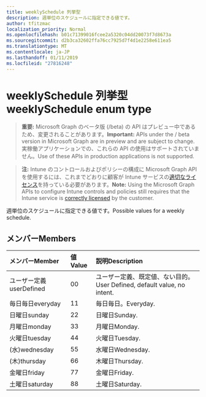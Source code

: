 ```yaml
---
title: weeklySchedule 列挙型
description: 週単位のスケジュールに指定できる値です。
author: tfitzmac
localization_priority: Normal
ms.openlocfilehash: b01c71399016fcee2a5320c04dd20073f7d8673a
ms.sourcegitcommit: d2b3ca32602ffa76cc7925d7f4d1e2258e611ea5
ms.translationtype: MT
ms.contentlocale: ja-JP
ms.lasthandoff: 01/11/2019
ms.locfileid: "27816248"
---
```

# <a name="weeklyschedule-enum-type"></a><span data-ttu-id="a35ea-103">weeklySchedule 列挙型</span><span class="sxs-lookup"><span data-stu-id="a35ea-103">weeklySchedule enum type</span></span>

> <span data-ttu-id="a35ea-104">**重要:** Microsoft Graph のベータ版 (/beta) の API はプレビュー中であるため、変更されることがあります。</span><span class="sxs-lookup"><span data-stu-id="a35ea-104">**Important:** APIs under the / beta version in Microsoft Graph are in preview and are subject to change.</span></span> <span data-ttu-id="a35ea-105">実稼働アプリケーションでの、これらの API の使用はサポートされていません。</span><span class="sxs-lookup"><span data-stu-id="a35ea-105">Use of these APIs in production applications is not supported.</span></span>

> <span data-ttu-id="a35ea-106">**注:** Intune のコントロールおよびポリシーの構成に Microsoft Graph API を使用するには、これまでどおりに顧客が Intune サービスの[適切なライセンス](https://go.microsoft.com/fwlink/?linkid=839381)を持っている必要があります。</span><span class="sxs-lookup"><span data-stu-id="a35ea-106">**Note:** Using the Microsoft Graph APIs to configure Intune controls and policies still requires that the Intune service is [correctly licensed](https://go.microsoft.com/fwlink/?linkid=839381) by the customer.</span></span>

<span data-ttu-id="a35ea-107">週単位のスケジュールに指定できる値です。</span><span class="sxs-lookup"><span data-stu-id="a35ea-107">Possible values for a weekly schedule.</span></span>
## <a name="members"></a><span data-ttu-id="a35ea-108">メンバー</span><span class="sxs-lookup"><span data-stu-id="a35ea-108">Members</span></span>
|<span data-ttu-id="a35ea-109">メンバー</span><span class="sxs-lookup"><span data-stu-id="a35ea-109">Member</span></span>|<span data-ttu-id="a35ea-110">値</span><span class="sxs-lookup"><span data-stu-id="a35ea-110">Value</span></span>|<span data-ttu-id="a35ea-111">説明</span><span class="sxs-lookup"><span data-stu-id="a35ea-111">Description</span></span>|
|:---|:---|:---|
|<span data-ttu-id="a35ea-112">ユーザー定義</span><span class="sxs-lookup"><span data-stu-id="a35ea-112">userDefined</span></span>|<span data-ttu-id="a35ea-113">0</span><span class="sxs-lookup"><span data-stu-id="a35ea-113">0</span></span>|<span data-ttu-id="a35ea-114">ユーザー定義、既定値、ない目的。</span><span class="sxs-lookup"><span data-stu-id="a35ea-114">User Defined, default value, no intent.</span></span>|
|<span data-ttu-id="a35ea-115">毎日毎日</span><span class="sxs-lookup"><span data-stu-id="a35ea-115">everyday</span></span>|<span data-ttu-id="a35ea-116">1</span><span class="sxs-lookup"><span data-stu-id="a35ea-116">1</span></span>|<span data-ttu-id="a35ea-117">毎日毎日。</span><span class="sxs-lookup"><span data-stu-id="a35ea-117">Everyday.</span></span>|
|<span data-ttu-id="a35ea-118">日曜日</span><span class="sxs-lookup"><span data-stu-id="a35ea-118">sunday</span></span>|<span data-ttu-id="a35ea-119">2</span><span class="sxs-lookup"><span data-stu-id="a35ea-119">2</span></span>|<span data-ttu-id="a35ea-120">日曜日</span><span class="sxs-lookup"><span data-stu-id="a35ea-120">Sunday.</span></span>|
|<span data-ttu-id="a35ea-121">月曜日</span><span class="sxs-lookup"><span data-stu-id="a35ea-121">monday</span></span>|<span data-ttu-id="a35ea-122">3</span><span class="sxs-lookup"><span data-stu-id="a35ea-122">3</span></span>|<span data-ttu-id="a35ea-123">月曜日</span><span class="sxs-lookup"><span data-stu-id="a35ea-123">Monday.</span></span>|
|<span data-ttu-id="a35ea-124">火曜日</span><span class="sxs-lookup"><span data-stu-id="a35ea-124">tuesday</span></span>|<span data-ttu-id="a35ea-125">4</span><span class="sxs-lookup"><span data-stu-id="a35ea-125">4</span></span>|<span data-ttu-id="a35ea-126">火曜日</span><span class="sxs-lookup"><span data-stu-id="a35ea-126">Tuesday.</span></span>|
|<span data-ttu-id="a35ea-127">(水)</span><span class="sxs-lookup"><span data-stu-id="a35ea-127">wednesday</span></span>|<span data-ttu-id="a35ea-128">5</span><span class="sxs-lookup"><span data-stu-id="a35ea-128">5</span></span>|<span data-ttu-id="a35ea-129">水曜日</span><span class="sxs-lookup"><span data-stu-id="a35ea-129">Wednesday.</span></span>|
|<span data-ttu-id="a35ea-130">(木)</span><span class="sxs-lookup"><span data-stu-id="a35ea-130">thursday</span></span>|<span data-ttu-id="a35ea-131">6</span><span class="sxs-lookup"><span data-stu-id="a35ea-131">6</span></span>|<span data-ttu-id="a35ea-132">木曜日</span><span class="sxs-lookup"><span data-stu-id="a35ea-132">Thursday.</span></span>|
|<span data-ttu-id="a35ea-133">金曜日</span><span class="sxs-lookup"><span data-stu-id="a35ea-133">friday</span></span>|<span data-ttu-id="a35ea-134">7</span><span class="sxs-lookup"><span data-stu-id="a35ea-134">7</span></span>|<span data-ttu-id="a35ea-135">金曜日</span><span class="sxs-lookup"><span data-stu-id="a35ea-135">Friday.</span></span>|
|<span data-ttu-id="a35ea-136">土曜日</span><span class="sxs-lookup"><span data-stu-id="a35ea-136">saturday</span></span>|<span data-ttu-id="a35ea-137">8</span><span class="sxs-lookup"><span data-stu-id="a35ea-137">8</span></span>|<span data-ttu-id="a35ea-138">土曜日</span><span class="sxs-lookup"><span data-stu-id="a35ea-138">Saturday.</span></span>|





